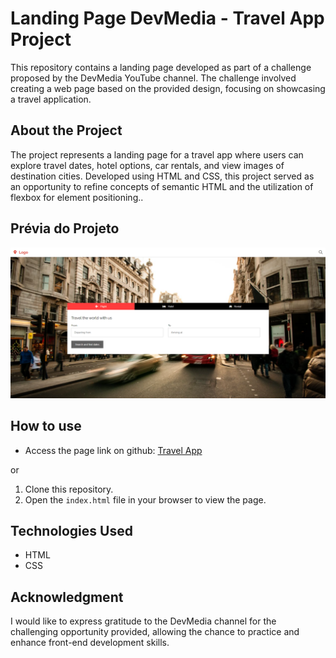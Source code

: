 # Landing Page DevMedia - Travel App Project

This repository contains a landing page developed as part of a challenge proposed by the DevMedia YouTube channel. The challenge involved creating a web page based on the provided design, focusing on showcasing a travel application.

## About the Project

The project represents a landing page for a travel app where users can explore travel dates, hotel options, car rentals, and view images of destination cities. Developed using HTML and CSS, this project served as an opportunity to refine concepts of semantic HTML and the utilization of flexbox for element positioning..

## Prévia do Projeto

![Preview](https://github.com/RhuanLucass/landing-page-devmedia/blob/master/assets/Captura%20de%20tela%202023-12-29%20182712.png)

## How to use

- Access the page link on github: [Travel App](https://rhuanlucass.github.io/landing-page-devmedia/)

or

1. Clone this repository.
2. Open the `index.html` file in your browser to view the page.

## Technologies Used

- HTML
- CSS

## Acknowledgment

I would like to express gratitude to the DevMedia channel for the challenging opportunity provided, allowing the chance to practice and enhance front-end development skills.
